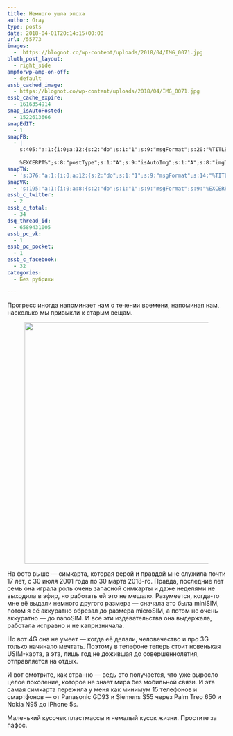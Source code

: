 ```yaml
---
title: Немного ушла эпоха
author: Gray
type: posts
date: 2018-04-01T20:14:15+00:00
url: /55773
images:
  -  https://blognot.co/wp-content/uploads/2018/04/IMG_0071.jpg
bluth_post_layout:
  - right_side
ampforwp-amp-on-off:
  - default
essb_cached_image:
  - https://blognot.co/wp-content/uploads/2018/04/IMG_0071.jpg
essb_cache_expire:
  - 1616354914
snap_isAutoPosted:
  - 1522613666
snapEdIT:
  - 1
snapFB:
  - |
    s:405:"a:1:{i:0;a:12:{s:2:"do";s:1:"1";s:9:"msgFormat";s:20:"%TITLE%
    
    %EXCERPT%";s:8:"postType";s:1:"A";s:9:"isAutoImg";s:1:"A";s:8:"imgToUse";s:0:"";s:9:"isAutoURL";s:1:"A";s:8:"urlToUse";s:0:"";s:4:"doFB";i:0;s:8:"isPosted";s:1:"1";s:4:"pgID";s:32:"133222213376133_1872241776140826";s:7:"postURL";s:62:"http://www.facebook.com/133222213376133/posts/1872241776140826";s:5:"pDate";s:19:"2018-04-01 20:14:23";}}";
snapTW:
  - 's:376:"a:1:{i:0;a:12:{s:2:"do";s:1:"1";s:9:"msgFormat";s:14:"%TITLE%  %URL%";s:8:"attchImg";s:1:"1";s:9:"isAutoImg";s:1:"A";s:8:"imgToUse";s:0:"";s:9:"isAutoURL";s:1:"A";s:8:"urlToUse";s:0:"";s:4:"doTW";i:0;s:8:"isPosted";s:1:"1";s:4:"pgID";s:18:"980538896013553664";s:7:"postURL";s:53:"https://twitter.com/gray_ru/status/980538896013553664";s:5:"pDate";s:19:"2018-04-01 20:14:26";}}";'
snapVK:
  - 's:195:"a:1:{i:0;a:8:{s:2:"do";s:1:"1";s:9:"msgFormat";s:9:"%EXCERPT%";s:8:"postType";s:1:"I";s:9:"isAutoImg";s:1:"A";s:8:"imgToUse";s:0:"";s:9:"isAutoURL";s:1:"A";s:8:"urlToUse";s:0:"";s:4:"doVK";i:0;}}";'
essb_c_twitter:
  - 2
essb_c_total:
  - 34
dsq_thread_id:
  - 6589431005
essb_pc_vk:
  - 1
essb_pc_pocket:
  - 1
essb_c_facebook:
  - 32
categories:
  - Без рубрики

---
```








Прогресс иногда напоминает нам о течении времени, напоминая нам, насколько мы привыкли к старым вещам.<figure class="wp-block-image">

<img data-attachment-id="55824" data-permalink="https://blognot.co/image-4" data-orig-file="https://i2.wp.com/blognot.co/wp-content/uploads/2018/04/image.jpeg?fit=1280%2C960&ssl=1" data-orig-size="1280,960" data-comments-opened="1" data-image-meta="{&quot;aperture&quot;:&quot;1.8&quot;,&quot;credit&quot;:&quot;&quot;,&quot;camera&quot;:&quot;iPhone X&quot;,&quot;caption&quot;:&quot;&quot;,&quot;created_timestamp&quot;:&quot;1522623627&quot;,&quot;copyright&quot;:&quot;&quot;,&quot;focal_length&quot;:&quot;4&quot;,&quot;iso&quot;:&quot;100&quot;,&quot;shutter_speed&quot;:&quot;0.090909090909091&quot;,&quot;title&quot;:&quot;&quot;,&quot;orientation&quot;:&quot;1&quot;}" data-image-title="image" data-image-description="" data-medium-file="https://i2.wp.com/blognot.co/wp-content/uploads/2018/04/image.jpeg?fit=300%2C225&ssl=1" data-large-file="https://i2.wp.com/blognot.co/wp-content/uploads/2018/04/image.jpeg?fit=740%2C555&ssl=1" width="740" height="555" src="https://i2.wp.com/blognot.co/wp-content/uploads/2018/04/image.jpeg?resize=740%2C555&#038;ssl=1" alt="" class="wp-image-55824" srcset="https://i2.wp.com/blognot.co/wp-content/uploads/2018/04/image.jpeg?w=1280&ssl=1 1280w, https://i2.wp.com/blognot.co/wp-content/uploads/2018/04/image.jpeg?resize=300%2C225&ssl=1 300w, https://i2.wp.com/blognot.co/wp-content/uploads/2018/04/image.jpeg?resize=768%2C576&ssl=1 768w, https://i2.wp.com/blognot.co/wp-content/uploads/2018/04/image.jpeg?resize=1024%2C768&ssl=1 1024w" sizes="(max-width: 740px) 100vw, 740px" data-recalc-dims="1" /> </figure> 

На фото выше — симкарта, которая верой и правдой мне служила почти 17 лет, с 30 июля 2001 года по 30 марта 2018-го. Правда, последние лет семь она играла роль очень запасной симкарты и даже неделями не выходила в эфир, но работать ей это не мешало. Разумеется, когда-то мне её выдали немного другого размера — сначала это была miniSIM, потом я её аккуратно обрезал до размера microSIM, а потом не очень аккуратно — до nanoSIM. И все эти издевательства она выдержала, работала исправно и не капризничала.

Но вот 4G она не умеет — когда её делали, человечество и про 3G только начинало мечтать. Поэтому в телефоне теперь стоит новенькая USIM-карта, а эта, лишь год не дожившая до совершеннолетия, отправляется на отдых.

И вот смотрите, как странно — ведь это получается, что уже выросло целое поколение, которое не знает мира без мобильной связи. И эта самая симкарта пережила у меня как минимум 15 телефонов и смартфонов — от Panasonic GD93 и Siemens S55 через Palm Treo 650 и Nokia N95 до iPhone 5s. 

Маленький кусочек пластмассы и немалый кусок жизни. Простите за пафос.